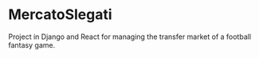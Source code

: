 # MercatoSlegati
Project in Django and React for managing the transfer market of a football fantasy game.
